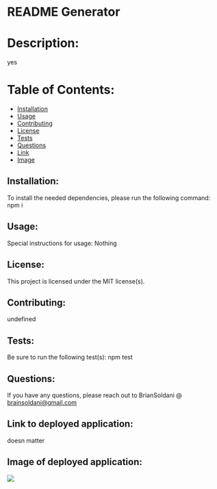 # README Generator
    
# Description: 

yes
    
# Table of Contents: 

* [Installation](#installation)
* [Usage](#usage)
* [Contributing](#contributing)
* [License](#license)
* [Tests](#tests)
* [Questions](#questions)
* [Link](#link)
* [Image](#image)

    
## Installation: 

To install the needed dependencies, please run the following command: npm i
    
## Usage: 
    
Special instructions for usage: Nothing
    
## License: 
    
This project is licensed under the MIT license(s).
    
## Contributing: 

undefined
    
## Tests: 

Be sure to run the following test(s): npm test
    
## Questions: 
    
If you have any questions, please reach out to BrianSoldani @ brainsoldani@gmail.com

## Link to deployed application: 

doesn matter

## Image of deployed application:

![](/assets/images/portfolio.jpg)